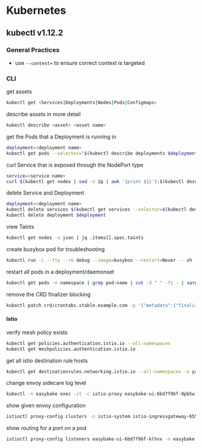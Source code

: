 # Kubernetes
## kubectl v1.12.2
### General Practices 
* use `--context=` to ensure correct context is targeted
### CLI
get assets<br/>
```bash
kubectl get <Services|Deployments|Nodes|Pods|Configmaps>
```
describe assets in more detail<br/>
```bash
kubectl describe <asset> <asset name>
```
get the Pods that a Deployment is running in<br/>
```bash
deployment=<deployment name>
kubectl get pods --selector="$(kubectl describe deployments $deployment | grep Selector | awk '{print $2}')" --output=wide
```
curl Service that is exposed through the NodePort type<br/>
```bash
service=<service name>
curl $(kubectl get nodes | sed -n 2p | awk '{print $1}'):$(kubectl describe service $service | grep NodePort: | awk '{print $3}' | sed 's/\/.*//')
```
delete Service and Deployment<br/>
```bash
deployment=<deployment name>
kubectl delete services $(kubectl get services --selector=$(kubectl describe deployments $deployment | grep Selector | awk '{print $2}') | sed -n 2p | awk '{print $1}') 
kubectl delete deployment $deployment
```
view Taints<br/>
```bash
kubectl get nodes -o json | jq .items[].spec.taints
```
create busybox pod for troubleshooting<br/>
```bash
kubectl run -i --tty --rm debug --image=busybox --restart=Never -- sh
```
restart all pods in a deployment/daemonset
```bash
kubectl get pods -n namespace | grep pod-name | cut -d " " -f1 - | xargs kubectl delete pod -n namespace
```
remove the CRD finalizer blocking
```bash
kubectl patch crd/crontabs.stable.example.com -p '{"metadata":{"finalizers":[]}}' --type=merge
```

#### Istio
verify mesh policy exists
```bash
kubectl get policies.authentication.istio.io --all-namespaces
kubectl get meshpolicies.authentication.istio.io
```
get all istio destination rule hosts
```bash
kubectl get destinationrules.networking.istio.io --all-namespaces -o yaml | grep "host:"
```
change envoy sidecare log level
```bash
kubectl -n easybake exec -it -c istio-proxy easybake-ui-6bd7f9bf-9pb5w -- curl -XPOST http://localhost:15000/logging?level=trace
```
show given envoy configuration
```bash
istioctl proxy-config clusters -n istio-system istio-ingressgateway-65576f8745-kbvgl -o json
```
show routing for a port on a pod
```bash
istioctl proxy-config listeners easybake-ui-6bd7f9bf-klhvx -n easybake --port 3800 -o json
```
